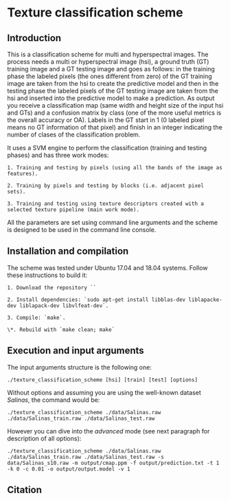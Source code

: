 
# Texture classification scheme


## Introduction

This is a classification scheme for multi and hyperspectral images. The process needs a multi or hyperspectral image (hsi), a ground truth (GT) training image and a GT testing image and goes as follows: in the training phase the labeled pixels (the ones different from zero) of the GT training image are taken from the hsi to create the predictive model and then in the testing phase the labeled pixels of the GT testing image are taken from the hsi and inserted into the predictive model to make a prediction. As output you receive a classification map (same width and height size of the input hsi and GTs) and a confusion matrix by class (one of the more useful metrics is the overall accuracy or OA). Labels in the GT start in 1 (0 labeled pixel means no GT information of that pixel) and finish in an integer indicating the number of clases of the classification problem.

It uses a SVM engine to perform the classification (training and testing phases) and has three work modes:

	1. Training and testing by pixels (using all the bands of the image as features).

	2. Training by pixels and testing by blocks (i.e. adjacent pixel sets).

	3. Training and testing using texture descriptors created with a selected texture pipeline (main work mode).

All the parameters are set using command line arguments and the scheme is designed to be used in the command line console.


## Installation and compilation

The scheme was tested under Ubuntu 17.04 and 18.04 systems. Follow these instructions to build it:

	1. Download the repository ``

	2. Install dependencies: `sudo apt-get install libblas-dev liblapacke-dev liblapack-dev libvlfeat-dev`.

	3. Compile: `make`.

	\*. Rebuild with `make clean; make`


## Execution and input arguments

The input arguments structure is the following one:

	./texture_classification_scheme [hsi] [train] [test] [options]

Without options and assuming you are using the well-known dataset *Salinas*, the command would be:

	./texture_classification_scheme ./data/Salinas.raw ./data/Salinas_train.raw ./data/Salinas_test.raw

However you can dive into the *advanced* mode (see next paragraph for description of all options):

	./texture_classification_scheme ./data/Salinas.raw ./data/Salinas_train.raw ./data/Salinas_test.raw -s data/Salinas_s10.raw -m output/cmap.ppm -f output/prediction.txt -t 1 -k 0 -c 0.01 -o output/output.model -v 1


## Citation
